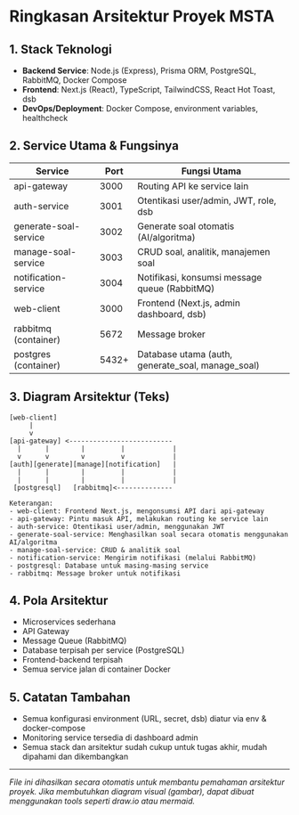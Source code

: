<!--
  Dokumentasi ini mengikuti standar Fizh Coding Standards.
  Semua komentar dan penjelasan menggunakan bahasa Indonesia.
  Jangan terlalu fokus pada detail implementasi, karena proyek masih dalam tahap pengembangan.
-->

# Ringkasan Arsitektur Proyek MSTA

## 1. Stack Teknologi
- **Backend Service**: Node.js (Express), Prisma ORM, PostgreSQL, RabbitMQ, Docker Compose
- **Frontend**: Next.js (React), TypeScript, TailwindCSS, React Hot Toast, dsb
- **DevOps/Deployment**: Docker Compose, environment variables, healthcheck

## 2. Service Utama & Fungsinya
| Service                | Port   | Fungsi Utama                                      |
|------------------------|--------|---------------------------------------------------|
| api-gateway            | 3000   | Routing API ke service lain                       |
| auth-service           | 3001   | Otentikasi user/admin, JWT, role, dsb             |
| generate-soal-service  | 3002   | Generate soal otomatis (AI/algoritma)             |
| manage-soal-service    | 3003   | CRUD soal, analitik, manajemen soal               |
| notification-service   | 3004   | Notifikasi, konsumsi message queue (RabbitMQ)     |
| web-client             | 3000   | Frontend (Next.js, admin dashboard, dsb)          |
| rabbitmq (container)   | 5672   | Message broker                                    |
| postgres (container)   | 5432+  | Database utama (auth, generate_soal, manage_soal) |

## 3. Diagram Arsitektur (Teks)

```
[web-client]
     |
     v
[api-gateway] <--------------------------
  |      |        |         |            |
  v      v        v         v            |
[auth][generate][manage][notification]   |
  |      |        |         |            |
  |      |        |         |            |
 [postgresql]   [rabbitmq]<--------------

Keterangan:
- web-client: Frontend Next.js, mengonsumsi API dari api-gateway
- api-gateway: Pintu masuk API, melakukan routing ke service lain
- auth-service: Otentikasi user/admin, menggunakan JWT
- generate-soal-service: Menghasilkan soal secara otomatis menggunakan AI/algoritma
- manage-soal-service: CRUD & analitik soal
- notification-service: Mengirim notifikasi (melalui RabbitMQ)
- postgresql: Database untuk masing-masing service
- rabbitmq: Message broker untuk notifikasi
```

## 4. Pola Arsitektur
- Microservices sederhana
- API Gateway
- Message Queue (RabbitMQ)
- Database terpisah per service (PostgreSQL)
- Frontend-backend terpisah
- Semua service jalan di container Docker

## 5. Catatan Tambahan
- Semua konfigurasi environment (URL, secret, dsb) diatur via env & docker-compose
- Monitoring service tersedia di dashboard admin
- Semua stack dan arsitektur sudah cukup untuk tugas akhir, mudah dipahami dan dikembangkan

---

*File ini dihasilkan secara otomatis untuk membantu pemahaman arsitektur proyek. Jika membutuhkan diagram visual (gambar), dapat dibuat menggunakan tools seperti draw.io atau mermaid.*
